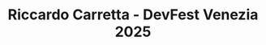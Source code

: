 ---
title: "Riccardo Carretta - DevFest Venezia 2025"
name: "Riccardo Carretta"
photo: "/images/speakers/riccardo-carretta.webp"
bio: "Starting from web projects for friends, I became a professional web full-stack developer. Recently started working with startups, directing all tech operations.
Ranging from simple to complex websites, I studied and learnt how to integrate the human factor (through User Experience and graphic interfaces) into my projects.
Experienced in React/NextJS and Flutter for development, and Firebase/Supabase for backend."
jobTitle: "Freelancer Web Developer and UX/UI Designer"
twitter: ""
linkedin: "https://www.linkedin.com/in/riccardo-carretta"
website: ""
featured: false
lang: en
presentation:
    title: "Web Development Simplified: Next.js and the Modern Stack"
    abstract: "The world of web development is constantly evolving, with new frameworks, libraries, and techniques emerging at a rapid pace: it's so easy to feel overwhelmed!

In this session, we'll cut through the noise and focus on one of the most popular frameworks today: Next.js.
Discover how Next.js can simplify the process of building modern websites, with a comparison of the latest rendering and data fetching methods: static (hard-coded, SSG), dynamic (client-side fetching, SSR) and hybrid (ISR, PPR).

Whether you're a beginner or have some experience, join us to gain clarity on how to build better websites, faster."
---